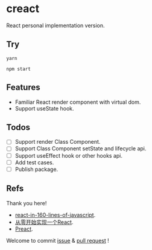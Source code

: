 # creact

React personal implementation version.

## Try

```
yarn

npm start
```

## Features

- Familiar React render component with virtual dom.
- Support useState hook.

## Todos

- [ ] Support render Class Component.
- [ ] Support Class Component setState and lifecycle api.
- [ ] Support useEffect hook or other hooks api.
- [ ] Add test cases.
- [ ] Publish package.

## Refs

Thank you here!

- [react-in-160-lines-of-javascript](https://medium.com/@sweetpalma/gooact-react-in-160-lines-of-javascript-44e0742ad60f).
- [从零开始实现一个React](https://github.com/hujiulong/blog/issues/4).
- [Preact](https://github.com/developit/preact).

Welcome to commit [issue](https://github.com/caiyongmin/creact/issues) & [pull request](https://github.com/caiyongmin/creact/pulls) !
